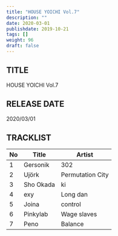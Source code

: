 ```yaml
---
title: "HOUSE YOICHI Vol.7"
description: ""
date: 2020-03-01
publishdate: 2019-10-21
tags: []
weight: 96
draft: false
---
```


## TITLE
HOUSE YOICHI Vol.7

## RELEASE DATE
2020/03/01

## TRACKLIST

No | Title | Artist
--- | --- | ---
1 | Gersonik | 302
2 | Ujörk | Permutation City
3 | Sho Okada | ki
4 | exy | Long dan
5 | Joina | control
6 | Pinkylab | Wage slaves
7 | Peno | Balance
